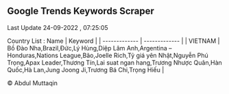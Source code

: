 

## Google Trends Keywords Scraper 
 
Last Update 24-09-2022 , 07:25:05

Country List :
 Name  | Keyword |
| ------------- | ------------- |
| VIETNAM | Bồ Đào Nha,Brazil,Đức,Lý Hùng,Diệp Lâm Anh,Argentina – Honduras,Nations League,Bão,Joelle Rich,Tỷ giá yên Nhật,Nguyễn Phú Trọng,Apax Leader,Thương Tín,Lai suat ngan hang,Trương Nhược Quân,Hàn Quốc,Hà Lan,Jung Joong Ji,Trương Bá Chi,Trọng Hiếu |



© Abdul Muttaqin 

